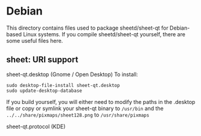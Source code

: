 
Debian
====================
This directory contains files used to package sheetd/sheet-qt
for Debian-based Linux systems. If you compile sheetd/sheet-qt yourself, there are some useful files here.

## sheet: URI support ##


sheet-qt.desktop  (Gnome / Open Desktop)
To install:

	sudo desktop-file-install sheet-qt.desktop
	sudo update-desktop-database

If you build yourself, you will either need to modify the paths in
the .desktop file or copy or symlink your sheet-qt binary to `/usr/bin`
and the `../../share/pixmaps/sheet128.png` to `/usr/share/pixmaps`

sheet-qt.protocol (KDE)

